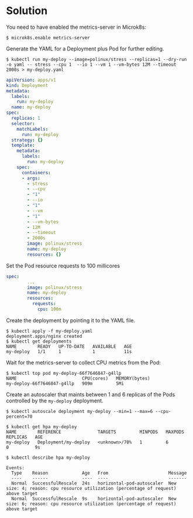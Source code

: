 # Solution

You need to have enabled the metrics-server in Microk8s: 
```shell
$ microk8s.enable metrics-server
```

Generate the YAML for a Deployment plus Pod for further editing.

```shell
$ kubectl run my-deploy --image=polinux/stress --replicas=1 --dry-run -o yaml -- stress --cpu 1  --io 1 --vm 1 --vm-bytes 12M --timeout 2000s > my-deploy.yaml
```

```yaml
apiVersion: apps/v1
kind: Deployment
metadata:
  labels:
    run: my-deploy
  name: my-deploy
spec:
  replicas: 1
  selector:
    matchLabels:
      run: my-deploy
  strategy: {}
  template:
    metadata:
      labels:
        run: my-deploy
    spec:
      containers:
      - args:
        - stress
        - --cpu
        - "1"
        - --io
        - "1"
        - --vm
        - "1"
        - --vm-bytes
        - 12M
        - --timeout
        - 2000s
        image: polinux/stress
        name: my-deploy        
        resources: {}
```

Set the Pod resource requests to 100 millicores

```yaml
spec:
        ...
        image: polinux/stress
        name: my-deploy        
        resources:
          requests:
            cpu: 100m
```

Create the deployment by pointing it to the YAML file.

```shell
$ kubectl apply -f my-deploy.yaml
deployment.apps/nginx created
$ kubectl get deployments
NAME        READY   UP-TO-DATE   AVAILABLE   AGE
my-deploy   1/1     1            1           11s
```

Wait for the metrics-server to collect CPU metrics from the Pod:

```shell
$ kubectl top pod my-deploy-66f7646847-g4llp 
NAME                         CPU(cores)   MEMORY(bytes)   
my-deploy-66f7646847-g4llp   909m         5Mi
```

Create an autoscaler that maints between 1 and 6 replicas of the Pods controlled by the `my-deploy` deployment.

```shell
$ kubectl autoscale deployment my-deploy --min=1 --max=6 --cpu-percent=70

$ kubectl get hpa my-deploy
NAME        REFERENCE              TARGETS         MINPODS   MAXPODS   REPLICAS   AGE
my-deploy   Deployment/my-deploy   <unknown>/70%   1         6         0          9s

$ kubectl describe hpa my-deploy

Events:
  Type    Reason             Age   From                       Message
  ----    ------             ----  ----                       -------
  Normal  SuccessfulRescale  24s   horizontal-pod-autoscaler  New size: 4; reason: cpu resource utilization (percentage of request) above target
  Normal  SuccessfulRescale  9s    horizontal-pod-autoscaler  New size: 6; reason: cpu resource utilization (percentage of request) above target
```

